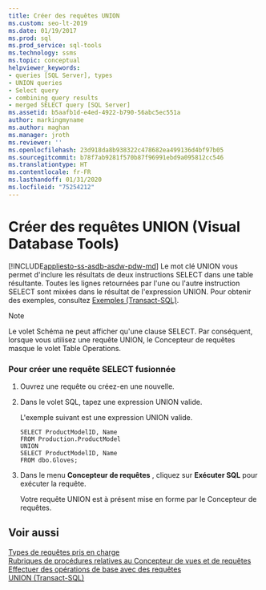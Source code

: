 ```yaml
---
title: Créer des requêtes UNION
ms.custom: seo-lt-2019
ms.date: 01/19/2017
ms.prod: sql
ms.prod_service: sql-tools
ms.technology: ssms
ms.topic: conceptual
helpviewer_keywords:
- queries [SQL Server], types
- UNION queries
- Select query
- combining query results
- merged SELECT query [SQL Server]
ms.assetid: b5aafb1d-e4ed-4922-b790-56abc5ec551a
author: markingmyname
ms.author: maghan
ms.manager: jroth
ms.reviewer: ''
ms.openlocfilehash: 23d918da8b938322c478682ea499136d4bf97b05
ms.sourcegitcommit: b78f7ab9281f570b87f96991ebd9a095812cc546
ms.translationtype: HT
ms.contentlocale: fr-FR
ms.lasthandoff: 01/31/2020
ms.locfileid: "75254212"
---
```

# <a name="create-union-queries-visual-database-tools"></a>Créer des requêtes UNION (Visual Database Tools)
[!INCLUDE[appliesto-ss-asdb-asdw-pdw-md](../../includes/appliesto-ss-asdb-asdw-pdw-md.md)]
Le mot clé UNION vous permet d'inclure les résultats de deux instructions SELECT dans une table résultante. Toutes les lignes retournées par l'une ou l'autre instruction SELECT sont mixées dans le résultat de l'expression UNION. Pour obtenir des exemples, consultez [Exemples (Transact-SQL)](https://msdn.microsoft.com/9b9caa3d-e7d0-42e1-b60b-a5572142186c).  
  
> [!NOTE]  
> Le volet Schéma ne peut afficher qu'une clause SELECT. Par conséquent, lorsque vous utilisez une requête UNION, le Concepteur de requêtes masque le volet Table Operations.  
  
### <a name="to-create-a-merged-select-query"></a>Pour créer une requête SELECT fusionnée  
  
1.  Ouvrez une requête ou créez-en une nouvelle.  
  
2.  Dans le volet SQL, tapez une expression UNION valide.  
  
    L'exemple suivant est une expression UNION valide.  
  
    ```  
    SELECT ProductModelID, Name  
    FROM Production.ProductModel  
    UNION  
    SELECT ProductModelID, Name   
    FROM dbo.Gloves;  
    ```  
  
3.  Dans le menu **Concepteur de requêtes** , cliquez sur **Exécuter SQL** pour exécuter la requête.  
  
    Votre requête UNION est à présent mise en forme par le Concepteur de requêtes.  
  
## <a name="see-also"></a>Voir aussi  
[Types de requêtes pris en charge](../../ssms/visual-db-tools/supported-query-types-visual-database-tools.md)  
[Rubriques de procédures relatives au Concepteur de vues et de requêtes](../../ssms/visual-db-tools/design-queries-and-views-how-to-topics-visual-database-tools.md)  
[Effectuer des opérations de base avec des requêtes](../../ssms/visual-db-tools/perform-basic-operations-with-queries-visual-database-tools.md)  
[UNION (Transact-SQL)](https://msdn.microsoft.com/607c296f-8a6a-49bc-975a-b8d0c0914df7)